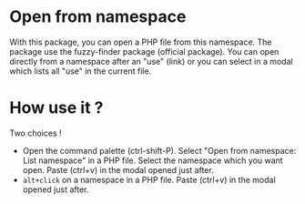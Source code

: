 # Open from namespace

With this package, you can open a PHP file from this namespace. The package use the fuzzy-finder package (official package). You can open directly from a namespace after an "use" (link) or you can select in a modal which lists all "use" in the current file.

# How use it ?

Two choices !

* Open the command palette (ctrl-shift-P). Select "Open from namespace: List namespace" in a PHP file. Select the namespace which you want open. Paste (ctrl+v) in the modal opened just after.
* ```alt+click``` on a namespace in a PHP file. Paste (ctrl+v) in the modal opened just after.
